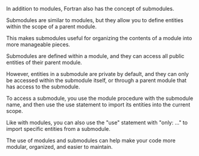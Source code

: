 In addition to modules, Fortran also has the concept of submodules. 

Submodules are similar to modules, but they allow you to define entities within the scope of a parent module. 

This makes submodules useful for organizing the contents of a module into more manageable pieces.

Submodules are defined within a module, and they can access all public entities of their parent module. 

However, entities in a submodule are private by default, and they can only be accessed within the submodule itself, 
or through a parent module that has access to the submodule.

To access a submodule, you use the module procedure with the submodule name, 
and then use the use statement to import its entities into the current scope. 

Like with modules, you can also use the "use" statement with "only: …" to import specific entities from a submodule.

The use of modules and submodules can help make your code more modular, organized, and easier to maintain.